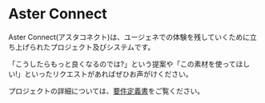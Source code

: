 # Aster Connect
Aster Connect(アスタコネクト)は、ユージェネでの体験を残していくために立ち上げられたプロジェクト及びシステムです。

「こうしたらもっと良くなるのでは?」という提案や「この素材を使ってほしい!」といったリクエストがあればぜひお声がけください。

プロジェクトの詳細については、[要件定義書](documents/requirementDefinition.md)をご覧ください。
